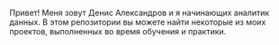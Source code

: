 Привет! Меня зовут Денис Александров и я начинающих аналитик данных. В этом репозитории вы можете найти некоторые из моих проектов, выполненных во время обучения и практики.
